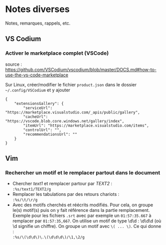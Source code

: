 # Notes diverses

Notes, remarques, rappels, etc.


## VS Codium

### Activer le marketplace complet (VSCode)

source : https://github.com/VSCodium/vscodium/blob/master/DOCS.md#how-to-use-the-vs-code-marketplace

Sur Linux, créer/modifier le fichier `product.json` dans le dossier `~/.config/VSCodium` et y ajouter

    {
        "extensionsGallery": {
            "serviceUrl": "https://marketplace.visualstudio.com/_apis/public/gallery",
            "cacheUrl": "https://vscode.blob.core.windows.net/gallery/index",
            "itemUrl": "https://marketplace.visualstudio.com/items",
            "controlUrl": "",
            "recommendationsUrl": ""
        }
    }
    

## Vim

### Rechercher un motif et le remplacer partout dans le document

* Chercher *text1* et remplacer partour par *TEXT2* :<br/>
`:%s/text1/TEXT2/g`
* Remplacer les tabulations par des retours chariots :<br/>
`:%s/\t/\r/g`
* Avec des motifs cherchés et réécrits modifiés. Pour cela, on groupe le(s) motif(s) puis on y fait référence dans la partie remplacement. Exemple pour les fichiers `.srt` avec par exemple un `01:57:35.667` à remplacer par `01:57:35,667`. On utilise un motif de type \d\d : \d\d\d (où \d signifie un chiffre). On groupe un motif avec `\( ... \)`. Ce qui donne : <br/>
`:%s/\(\d\d\)\.\(\d\d\d\)/\1,\2/g`